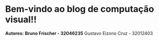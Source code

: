 <h1>Bem-vindo ao blog de computação visual!!</h1>
<strong>Autores:</strong>
<strong>Bruno Frischer - 32046235</strong>
<stong>Gustavo Eizono Cruz - 32012403</>
